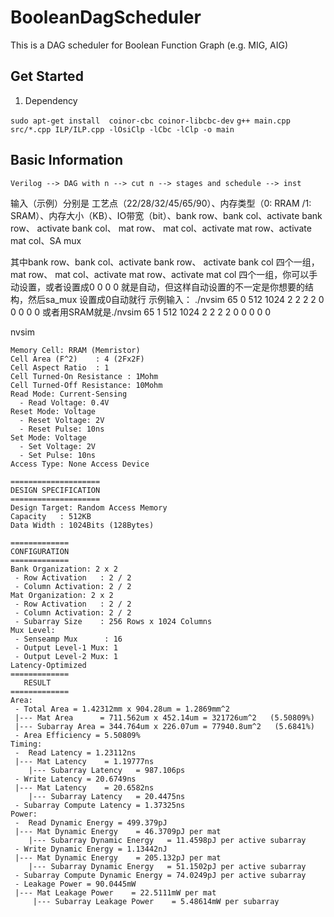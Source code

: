 # BooleanDagScheduler
This is a DAG scheduler for Boolean Function Graph (e.g. MIG, AIG)

## Get Started

1. Dependency

`sudo apt-get install  coinor-cbc coinor-libcbc-dev`
`g++ main.cpp src/*.cpp ILP/ILP.cpp -lOsiClp -lCbc -lClp -o main`
## Basic Information
```
Verilog --> DAG with n --> cut n --> stages and schedule --> inst

```


输入（示例）分别是 工艺点（22/28/32/45/65/90）、内存类型（0: RRAM /1: SRAM）、内存大小（KB）、IO带宽（bit）、bank row、bank col、activate bank row、 activate bank col、 mat row、 mat col、activate mat row、activate mat col、SA mux

其中bank row、bank col、activate bank row、 activate bank col 四个一组， mat row、 mat col、activate mat row、activate mat col 四个一组，你可以手动设置，或者设置成0 0 0 0 就是自动，但这样自动设置的不一定是你想要的结构，然后sa_mux 设置成0自动就行
示例输入：
./nvsim 65 0 512 1024 2 2 2 2 0 0 0 0 0
或者用SRAM就是./nvsim 65 1 512 1024 2 2 2 2 0 0 0 0 0

nvsim
```
Memory Cell: RRAM (Memristor)
Cell Area (F^2)    : 4 (2Fx2F)
Cell Aspect Ratio  : 1
Cell Turned-On Resistance : 1Mohm
Cell Turned-Off Resistance: 10Mohm
Read Mode: Current-Sensing
  - Read Voltage: 0.4V
Reset Mode: Voltage
  - Reset Voltage: 2V
  - Reset Pulse: 10ns
Set Mode: Voltage
  - Set Voltage: 2V
  - Set Pulse: 10ns
Access Type: None Access Device

====================
DESIGN SPECIFICATION
====================
Design Target: Random Access Memory
Capacity   : 512KB
Data Width : 1024Bits (128Bytes)

=============
CONFIGURATION
=============
Bank Organization: 2 x 2
 - Row Activation   : 2 / 2
 - Column Activation: 2 / 2
Mat Organization: 2 x 2
 - Row Activation   : 2 / 2
 - Column Activation: 2 / 2
 - Subarray Size    : 256 Rows x 1024 Columns
Mux Level:
 - Senseamp Mux      : 16
 - Output Level-1 Mux: 1
 - Output Level-2 Mux: 1
Latency-Optimized
=============
   RESULT
=============
Area:
 - Total Area = 1.42312mm x 904.28um = 1.2869mm^2
 |--- Mat Area      = 711.562um x 452.14um = 321726um^2   (5.50809%)
 |--- Subarray Area = 344.764um x 226.07um = 77940.8um^2   (5.6841%)
 - Area Efficiency = 5.50809%
Timing:
 -  Read Latency = 1.23112ns
 |--- Mat Latency    = 1.19777ns
    |--- Subarray Latency   = 987.106ps
 - Write Latency = 20.6749ns
 |--- Mat Latency    = 20.6582ns
    |--- Subarray Latency   = 20.4475ns
 - Subarray Compute Latency = 1.37325ns
Power:
 -  Read Dynamic Energy = 499.379pJ
 |--- Mat Dynamic Energy    = 46.3709pJ per mat
    |--- Subarray Dynamic Energy   = 11.4598pJ per active subarray
 - Write Dynamic Energy = 1.13442nJ
 |--- Mat Dynamic Energy    = 205.132pJ per mat
    |--- Subarray Dynamic Energy   = 51.1502pJ per active subarray
 - Subarray Compute Dynamic Energy = 74.0249pJ per active subarray
 - Leakage Power = 90.0445mW
 |--- Mat Leakage Power    = 22.5111mW per mat
     |--- Subarray Leakage Power    = 5.48614mW per subarray

```